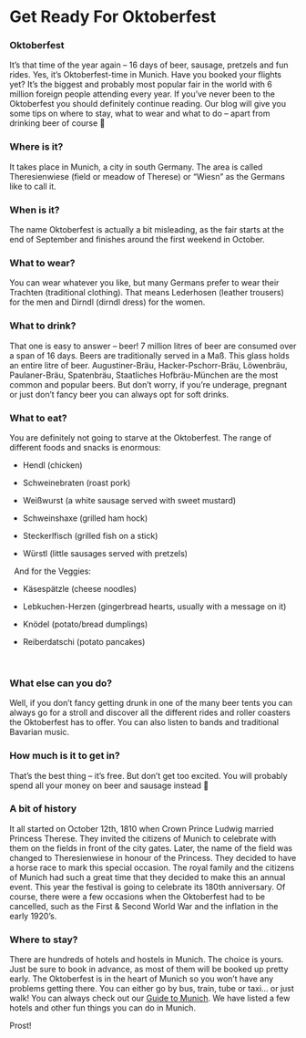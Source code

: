 # Get Ready For Oktoberfest

[](http://www.jabbalab.com/blog/wp-content/uploads/2013/09/Oktoberfest.jpg)

### Oktoberfest

It’s that time of the year again – 16 days of beer, sausage, pretzels and fun rides. Yes, it’s Oktoberfest-time in Munich. Have you booked your flights yet? It’s the biggest and probably most popular fair in the world with 6 million foreign people attending every year. If you’ve never been to the Oktoberfest you should definitely continue reading. Our blog will give you some tips on where to stay, what to wear and what to do – apart from drinking beer of course 🙂

### Where is it?

It takes place in Munich, a city in south Germany. The area is called Theresienwiese (field or meadow of Therese) or “Wiesn” as the Germans like to call it.

### When is it?

The name Oktoberfest is actually a bit misleading, as the fair starts at the end of September and finishes around the first weekend in October. 

### What to wear?

You can wear whatever you like, but many Germans prefer to wear their Trachten (traditional clothing). That means Lederhosen (leather trousers) for the men and Dirndl (dirndl dress) for the women. 

### What to drink?

That one is easy to answer – beer! 7 million litres of beer are consumed over a span of 16 days. Beers are traditionally served in a Maß. This glass holds an entire litre of beer. Augustiner-Bräu, Hacker-Pschorr-Bräu, Löwenbräu, Paulaner-Bräu, Spatenbräu, Staatliches Hofbräu-München are the most common and popular beers. But don’t worry, if you’re underage, pregnant or just don’t fancy beer you can always opt for soft drinks.

### What to eat?

You are definitely not going to starve at the Oktoberfest. The range of different foods and snacks is enormous:

- Hendl (chicken)

- Schweinebraten (roast pork)

- Weißwurst (a white sausage served with sweet mustard)

- Schweinshaxe (grilled ham hock)

- Steckerlfisch (grilled fish on a stick)

- Würstl (little sausages served with pretzels)


 
And for the Veggies:[](http://www.jabbalab.com/blog/wp-content/uploads/2013/09/Kaesespaetzle.jpg)

- Käsespätzle (cheese noodles)

- Lebkuchen-Herzen (gingerbread hearts, usually with a message on it)

- Knödel (potato/bread dumplings)

- Reiberdatschi (potato pancakes)

 

### What else can you do?

Well, if you don’t fancy getting drunk in one of the many beer tents you can always go for a stroll and discover all the different rides and roller coasters the Oktoberfest has to offer. You can also listen to bands and traditional Bavarian music.

### How much is it to get in?

That’s the best thing – it’s free. But don’t get too excited. You will probably spend all your money on beer and sausage instead 🙂

### A bit of history

It all started on October 12th, 1810 when Crown Prince Ludwig married Princess Therese. They invited the citizens of Munich to celebrate with them on the fields in front of the city gates. Later, the name of the field was changed to Theresienwiese in honour of the Princess. They decided to have a horse race to mark this special occasion. The royal family and the citizens of Munich had such a great time that they decided to make this an annual event. This year the festival is going to celebrate its 180th anniversary.
Of course, there were a few occasions when the Oktoberfest had to be cancelled, such as the First & Second World War and the inflation in the early 1920’s.

### Where to stay?

There are hundreds of hotels and hostels in Munich. The choice is yours. Just be sure to book in advance, as most of them will be booked up pretty early.
The Oktoberfest is in the heart of Munich so you won’t have any problems getting there. You can either go by bus, train, tube or taxi… or just walk!
You can always check out our [Guide to Munich](../1597/munchen-a-guide-to-munich-munchen.html). We have listed a few hotels and other fun things you can do in Munich. 

[](http://www.jabbalab.com/blog/wp-content/uploads/2013/09/Fotolia_52431639_Subscription_Monthly_XXL-2.jpg)Prost!
